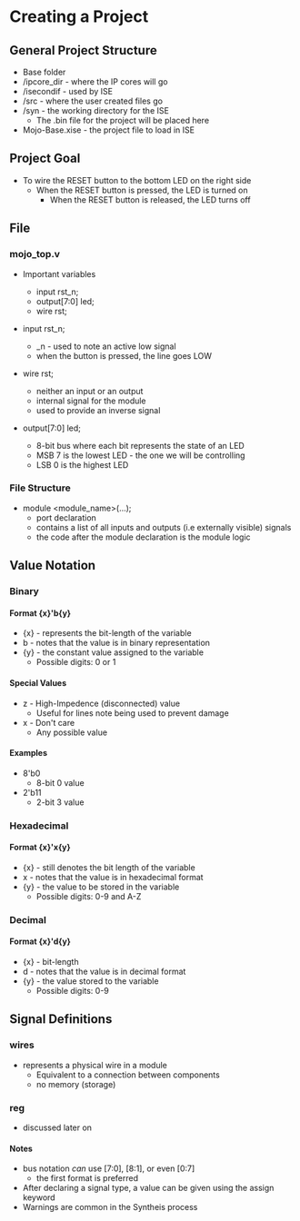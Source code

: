 # Creating a Project

## General Project Structure
* Base folder
* /ipcore_dir - where the IP cores will go
* /isecondif - used by ISE
* /src - where the user created files go
* /syn - the working directory for the ISE
	- The .bin file for the project will be placed here
* Mojo-Base.xise - the project file to load in ISE

## Project Goal
* To wire the RESET button to the bottom LED on the right side
	* When the RESET button is pressed, the LED is turned on
        * When the RESET button is released, the LED turns off

## File
### mojo_top.v
* Important variables
    * input rst_n;
    * output[7:0] led;
    * wire rst;

* input rst_n;
    * _n - used to note an active low signal
    * when the button is pressed, the line goes LOW

* wire rst;
    * neither an input or an output
    * internal signal for the module
    * used to provide an inverse signal

* output[7:0] led;
    * 8-bit bus where each bit represents the state of an LED
    * MSB 7 is the lowest LED - the one we will be controlling
    * LSB 0 is the highest LED
### File Structure
* module <module_name>(...);
    * port declaration
    * contains a list of all inputs and outputs (i.e externally visible) signals
    * the code after the module declaration is the module logic

## Value Notation
### Binary
#### Format {x}'b{y}
* {x} - represents the bit-length of the variable
* b - notes that the value is in binary representation
* {y} - the constant value assigned to the variable
    * Possible digits: 0 or 1

#### Special Values
* z - High-Impedence (disconnected) value 
    * Useful for lines note being used to prevent damage
* x - Don't care
    * Any possible value

#### Examples
* 8'b0
    - 8-bit 0 value
* 2'b11
    - 2-bit 3 value

### Hexadecimal
#### Format {x}'x{y}
* {x} - still denotes the bit length of the variable
* x - notes that the value is in hexadecimal format
* {y} - the value to be stored in the variable
    * Possible digits: 0-9 and A-Z

### Decimal
#### Format {x}'d{y}
* {x} - bit-length
* d - notes that the value is in decimal format
* {y} - the value stored to the variable
    * Possible digits: 0-9

## Signal Definitions

### wires 
- represents a physical wire in a module
    * Equivalent to a connection between components
    * no memory (storage)
    
### reg 
- discussed later on

#### Notes
* bus notation *can* use [7:0], [8:1], or even [0:7]
    - the first format is preferred 
* After declaring a signal type, a value can be given using the assign keyword
* Warnings are common in the Syntheis process